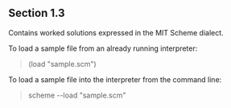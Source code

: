 Section 1.3
----------- 

Contains worked solutions expressed in the MIT Scheme dialect.

To load a sample file from an already running interpreter:

> (load "sample.scm")

To load a sample file into the interpreter from the command line:

> scheme --load "sample.scm"